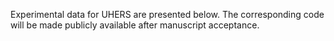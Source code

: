 Experimental data for UHERS are presented below. The corresponding code will be made publicly available after manuscript acceptance.
